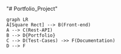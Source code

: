 "# Portfolio_Project" 
```mermaid
graph LR
A[Square Rect] --> B(Front-end)
A --> C(Rest-API)
B --> D{Portfolio}
C --> D(Test-Cases) ->> F(Documentation)
D --> F
```
